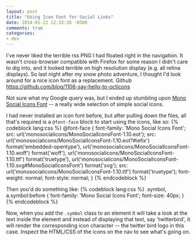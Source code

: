 ```yaml
---
layout: post
title: "Using Icon Font for Social Links"
date: 2014-01-22 12:33:26 -0500
comments: true
categories: 
- dev
---
```


I've never liked the terrible rss PNG I had floated right in the navigation. It wasn't cross-browser compatible with Firefox for some reason I didn't care to dig into, and it looked terrible on high resolution display (e.g. all retina displays). So last night after my snow photo adventure, I thought I'd look around for a nice icon font as a replacement. Github https://github.com/blog/1106-say-hello-to-octicons

Not sure what my Google query was, but I ended up stumbling upon [Mono Social Icons Font](http://drinchev.github.io/monosocialiconsfont/) -- a really wide selection of simple social icons.

I had never installed an icon font before, but after pulling down the files, all that's required is a `@font-face` block to start using the icons, like so:
{% codeblock lang:css %}
@font-face {
    font-family: 'Mono Social Icons Font';
    src: url('monosocialicons/MonoSocialIconsFont-1.10.eot');
    src: url('monosocialicons/MonoSocialIconsFont-1.10.eot?#iefix') format('embedded-opentype'),
         url('monosocialicons/MonoSocialIconsFont-1.10.woff') format('woff'),
         url('monosocialicons/MonoSocialIconsFont-1.10.ttf') format('truetype'),
         url('monosocialicons/MonoSocialIconsFont-1.10.svg#MonoSocialIconsFont') format('svg');
    src: url('monosocialicons/MonoSocialIconsFont-1.10.ttf') format('truetype');
    font-weight: normal;
    font-style: normal;
}
{% endcodeblock %}

Then you'd do something like:
{% codeblock lang:css %}
.symbol, a.symbol:before {
    font-family: 'Mono Social Icons Font';
    font-size: 40px;
}
{% endcodeblock %}

Now, when you add the `.symbol` class to an element it will take a look at the text inside the element and instead of displaying that text, say 'twitterbird', it will render the corresponding icon character -- the twitter bird logo in this case. Inspect the HTML/CSS of the icons on the nav to see what's going on.